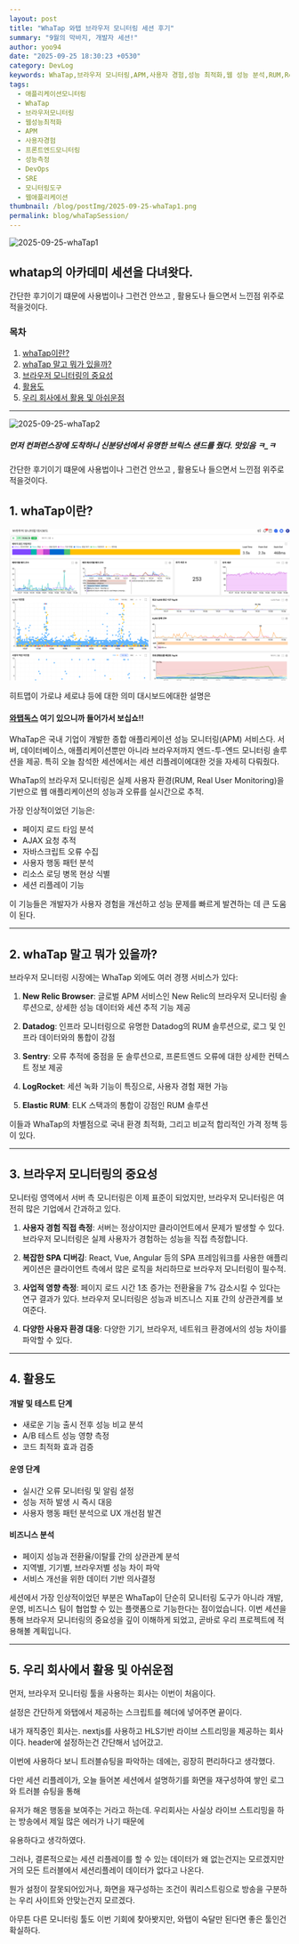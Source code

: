 ```yaml
---
layout: post
title: "WhaTap 와탭 브라우저 모니터링 세션 후기"
summary: "9월의 막바지, 개발자 세션!"
author: yoo94
date: "2025-09-25 18:30:23 +0530"
category: DevLog
keywords: WhaTap,브라우저 모니터링,APM,사용자 경험,성능 최적화,웹 성능 분석,RUM,Real User Monitoring,페이지 로드 타임,오류 추적,사용자 행동 분석,프론트엔드 모니터링,SPA 모니터링,웹 비타민
tags:
  - 애플리케이션모니터링
  - WhaTap
  - 브라우저모니터링
  - 웹성능최적화
  - APM
  - 사용자경험
  - 프론트엔드모니터링
  - 성능측정
  - DevOps
  - SRE
  - 모니터링도구
  - 웹애플리케이션
thumbnail: /blog/postImg/2025-09-25-whaTap1.png
permalink: blog/whaTapSession/
---
```

![2025-09-25-whaTap1](/blog/postImg/2025-09-25-whaTap1.png)

## whatap의 아카데미 세션을 다녀왓다.

간단한 후기이기 떄문에 사용법이나 그런건 안쓰고 , 활용도나 들으면서 느낀점 위주로 적을것이다.


### 목차
1. [whaTap이란? ](#1-whaTap이란?)
2. [whaTap 말고 뭐가 있을까?](#2-whaTap-말고-뭐가-있을까?)
3. [브라우저 모니터링의 중요성](#3-브라우저-모니터링의-중요성)
4. [활용도](#4-활용도)
5. [우리 회사에서 활용 및 아쉬운점](#5-우리-회사에서-활용-및-아쉬운점)

---

![2025-09-25-whaTap2](/blog/postImg/2025-09-25-whaTap2.png)

##### 먼저 컨퍼런스장에 도착하니 신분당선에서 유명한 브릭스 샌드를 줬다. 맛있음 ㅋ_ㅋ

간단한 후기이기 떄문에 사용법이나 그런건 안쓰고 , 활용도나 들으면서 느낀점 위주로 적을것이다.

## 1. whaTap이란?

![2025-09-25-whaTap3](/blog/postImg/2025-09-25-whaTap3.png)

히트맵이 가로냐 세로냐 등에 대한 의미 대시보드에대한 설명은 

#### [와탭독스](https://docs.whatap.io/) 여기 있으니까 들어가서 보십쇼!!

WhaTap은 국내 기업이 개발한 종합 애플리케이션 성능 모니터링(APM) 서비스다. 
서버, 데이터베이스, 애플리케이션뿐만 아니라 브라우저까지 엔드-투-엔드 모니터링 솔루션을 제공. 
특히 오늘 참석한 세션에서는 세션 리플레이에대한 것을 자세히 다뤄줬다.

WhaTap의 브라우저 모니터링은 실제 사용자 환경(RUM, Real User Monitoring)을 기반으로 웹 애플리케이션의 성능과 오류를 실시간으로 추적. 

가장 인상적이었던 기능은:

- 페이지 로드 타임 분석
- AJAX 요청 추적
- 자바스크립트 오류 수집
- 사용자 행동 패턴 분석
- 리소스 로딩 병목 현상 식별
- 세션 리플레이 기능

이 기능들은 개발자가 사용자 경험을 개선하고 성능 문제를 빠르게 발견하는 데 큰 도움이 된다.

---

## 2. whaTap 말고 뭐가 있을까?

브라우저 모니터링 시장에는 WhaTap 외에도 여러 경쟁 서비스가 있다:

1. **New Relic Browser**: 글로벌 APM 서비스인 New Relic의 브라우저 모니터링 솔루션으로, 상세한 성능 데이터와 세션 추적 기능 제공

2. **Datadog**: 인프라 모니터링으로 유명한 Datadog의 RUM 솔루션으로, 로그 및 인프라 데이터와의 통합이 강점

3. **Sentry**: 오류 추적에 중점을 둔 솔루션으로, 프론트엔드 오류에 대한 상세한 컨텍스트 정보 제공

4. **LogRocket**: 세션 녹화 기능이 특징으로, 사용자 경험 재현 가능

5. **Elastic RUM**: ELK 스택과의 통합이 강점인 RUM 솔루션

이들과 WhaTap의 차별점으로 국내 환경 최적화, 그리고 비교적 합리적인 가격 정책 등이 있다.

---

## 3. 브라우저 모니터링의 중요성

모니터링 영역에서 서버 측 모니터링은 이제 표준이 되었지만, 브라우저 모니터링은 여전히 많은 기업에서 간과하고 있다.

1. **사용자 경험 직접 측정**: 서버는 정상이지만 클라이언트에서 문제가 발생할 수 있다. 브라우저 모니터링은 실제 사용자가 경험하는 성능을 직접 측정합니다.

2. **복잡한 SPA 디버깅**: React, Vue, Angular 등의 SPA 프레임워크를 사용한 애플리케이션은 클라이언트 측에서 많은 로직을 처리하므로 브라우저 모니터링이 필수적.

3. **사업적 영향 측정**: 페이지 로드 시간 1초 증가는 전환율을 7% 감소시킬 수 있다는 연구 결과가 있다. 브라우저 모니터링은 성능과 비즈니스 지표 간의 상관관계를 보여준다.

4. **다양한 사용자 환경 대응**: 다양한 기기, 브라우저, 네트워크 환경에서의 성능 차이를 파악할 수 있다.

---

## 4. 활용도

#### 개발 및 테스트 단계
- 새로운 기능 출시 전후 성능 비교 분석
- A/B 테스트 성능 영향 측정
- 코드 최적화 효과 검증

#### 운영 단계
- 실시간 오류 모니터링 및 알림 설정
- 성능 저하 발생 시 즉시 대응
- 사용자 행동 패턴 분석으로 UX 개선점 발견

#### 비즈니스 분석
- 페이지 성능과 전환율/이탈률 간의 상관관계 분석
- 지역별, 기기별, 브라우저별 성능 차이 파악
- 서비스 개선을 위한 데이터 기반 의사결정

세션에서 가장 인상적이었던 부분은 WhaTap이 단순히 모니터링 도구가 아니라 개발, 운영, 비즈니스 팀이 협업할 수 있는 플랫폼으로 기능한다는 점이었습니다. 이번 세션을 통해 브라우저 모니터링의 중요성을 깊이 이해하게 되었고, 곧바로 우리 프로젝트에 적용해볼 계획입니다.

---

## 5. 우리 회사에서 활용 및 아쉬운점

먼저, 브라우저 모니터링 툴을 사용하는 회사는 이번이 처음이다. 

설정은 간단하게 와탭에서 제공하는 스크립트를 헤더에 넣어주면 끝이다. 

내가 재직중인 회사는.  nextjs를 사용하고 HLS기반 라이브 스트리밍을 제공하는 회사이다.
header에 설정하는건 간단해서 넘어갔고.

이번에 사용하다 보니 트러블슈팅을 파악하는 데에는, 굉장히 편리하다고 생각했다.

다만 세션 리플레이가, 오늘 들어본 세션에서 설명하기를  화면을 재구성하여 쌓인 로그와 트러블 슈팅을 통해

유저가 해온 행동을 보여주는 거라고 하는데. 우리회사는 사실상 라이브 스트리밍을 하는 방송에서 제일 많은 에러가 나기 때문에

유용하다고 생각하였다.

 그러나, 결론적으로는 세션 리플레이를 할 수 있는 데이터가 왜 없는건지는 모르겠지만 거의 모든 트러블에서 세션리플레이 데이터가 없다고 나온다.
 
 뭔가 설정이 잘못되어있거나, 화면을 재구성하는 조건이 쿼리스트링으로 방송을 구분하는 우리 사이트와 안맞는건지 모르겠다.

아무튼 다른 모니터링 툴도 이번 기회에 찾아봣지만, 와탭이 숙달만 된다면 좋은 툴인건 확실하다.